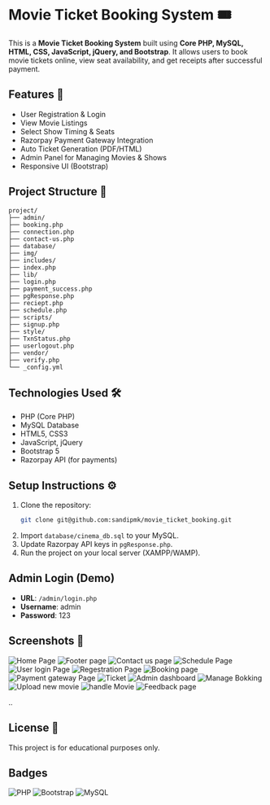 # Movie Ticket Booking System 🎟️

This is a **Movie Ticket Booking System** built using **Core PHP, MySQL, HTML, CSS, JavaScript, jQuery, and Bootstrap**. 
It allows users to book movie tickets online, view seat availability, and get receipts after successful payment.

## Features 🚀
- User Registration & Login
- View Movie Listings
- Select Show Timing & Seats
- Razorpay Payment Gateway Integration
- Auto Ticket Generation (PDF/HTML)
- Admin Panel for Managing Movies & Shows
- Responsive UI (Bootstrap)

## Project Structure 📂
```
project/
├── admin/
├── booking.php
├── connection.php
├── contact-us.php
├── database/
├── img/
├── includes/   
├── index.php
├── lib/
├── login.php
├── payment_success.php
├── pgResponse.php
├── reciept.php
├── schedule.php
├── scripts/
├── signup.php
├── style/
├── TxnStatus.php
├── userlogout.php
├── vendor/
├── verify.php
└── _config.yml

```

## Technologies Used 🛠️
- PHP (Core PHP)
- MySQL Database
- HTML5, CSS3
- JavaScript, jQuery
- Bootstrap 5
- Razorpay API (for payments)

## Setup Instructions ⚙️
1. Clone the repository:
   ```bash
   git clone git@github.com:sandipmk/movie_ticket_booking.git
   ```
2. Import `database/cinema_db.sql` to your MySQL.
3. Update Razorpay API keys in `pgResponse.php`.
4. Run the project on your local server (XAMPP/WAMP).

## Admin Login (Demo)
- **URL**: `/admin/login.php`
- **Username**: admin
- **Password**: 123

## Screenshots 📸
![Home Page](home-page.png)
![Footer page](footer.png)
![Contact us page](contact-us-page.png)
![Schedule Page](schedule-page.png)
![User login Page](login-page.png)
![Regestration Page](sign-up-page.png)
![Booking page](booking-page.png)
![Payment gateway Page](payment-gateway.png)
![Ticket ](ticket.png)
![Admin dashboard](admin-dashboard.png)
![Manage Bokking ](booking-manage.png)
![Upload new movie](movie-upload.png)
![handle Movie](movie-manage.png)
![Feedback page](feedback-manage.png)


..

## License 📄
This project is for educational purposes only.

## Badges
![PHP](https://img.shields.io/badge/PHP-7.4-blue)
![Bootstrap](https://img.shields.io/badge/Bootstrap-5-orange)
![MySQL](https://img.shields.io/badge/MySQL-5.7-blue)
